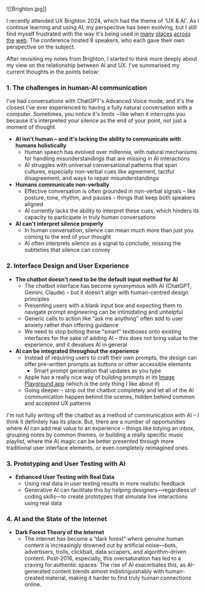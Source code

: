 ![[Brighton.jpg]]

I recently attended UX Brighton 2024, which had the theme of 'UX & AI'. As I continue learning and using AI, my perspective has been evolving, but I still find myself frustrated with the way it's being used in [many](https://techcrunch.com/2024/04/12/meta-is-testing-an-ai-powered-search-bar-in-instagram/) [places](https://www.phonearena.com/news/Hands-on-with-Apples-new-Image-Playground-app_id164512) [across](https://community.etsy.com/t5/Technical-Issues/I-tested-Etsy-s-Search-and-it-was-BAD/td-p/144802879) [the](https://blog.google/products/search/generative-ai-google-search-may-2024/) [web](https://www.adobe.com/uk/products/illustrator/text-to-vector-graphic.html). The conference hosted 8 speakers, who each gave their own perspective on the subject. 

After revisiting my notes from Brighton, I started to think more deeply about my view on the relationship between AI and UX. I've summarised my current thoughts in the points below:

### 1. The challenges in human-AI communication

I've had conversations with ChatGPT's Advanced Voice mode, and it's the closest I've ever experienced to having a fully natural conversation with a computer. Sometimes, you notice it's limits – like when it interrupts you because it's interpreted your silence as the end of your point, not just a moment of thought.

- **AI isn't human – and it's lacking the ability to communicate with humans holistically**
	- Human speech has evolved over millennia, with natural mechanisms for handling misunderstandings that are missing in AI interactions
	- AI struggles with universal conversational patterns that span cultures, especially non-verbal cues like agreement, tactful disagreement, and ways to repair misunderstandings
- **Humans communicate non-verbally**
	- Effective conversation is often grounded in non-verbal signals – like posture, tone, rhythm, and pauses – things that keep both speakers aligned
	- AI currently lacks the ability to interpret these cues, which hinders its capacity to participate in truly human conversations
- **AI can't interpret silence properly**
	- In human conversation, silence can mean much more than just you coming to the end of your thought
	- AI often interprets silence as a signal to conclude, missing the subtleties that silence can convey

### 2. Interface Design and User Experience

- **The chatbot doesn't need to be the default input method for AI**
	- The chatbot interface has become synonymous with AI (ChatGPT, Gemini, Claude) – but it doesn’t align with human-centred design principles
	- Presenting users with a blank input box and expecting them to navigate prompt engineering can be intimidating and unhelpful
	- Generic calls to action like “ask me anything” often add to user anxiety rather than offering guidance
	- We need to stop bolting these "smart" textboxes onto existing interfaces for the sake of adding AI – this does not bring value to the experience, and it devalues AI in general
- **AI can be integrated throughout the experience**
	- Instead of requiring users to craft their own prompts, the design can offer pre-written prompts as buttons or other accessible elements
		- Smart prompt generation that updates as you type
	- Apple has a really nice way of building prompts in its [Image Playground app](https://www.macrumors.com/guide/image-playground/) (which is the only thing I like about it)
	- Going deeper – strip out the chatbot completely and let all of the AI communication happen behind the scenes, hidden behind common and accepted UX patterns

I'm not fully writing off the chatbot as a method of communication with AI – I think it definitely has its place. But, there are a number of opportunities where AI can add real value to an experience – things like tidying an inbox, grouping notes by common themes, or building a really specific music playlist, where the AI magic can be better presented through more traditional user interface elements, or even completely reimagined ones. 

### 3. Prototyping and User Testing with AI

- **Enhanced User Testing with Real Data**
	- Using real data in user testing results in more realistic feedback
	- Generative AI can facilitate this by helping designers—regardless of coding skills—to create prototypes that simulate live interactions using real data


### 4. AI and the State of the Internet

- **Dark Forest Theory of the Internet**
	- The internet has become a “dark forest” where genuine human content is increasingly drowned out by artificial noise—bots, advertisers, trolls, clickbait, data scrapers, and algorithm-driven content. Post-2016, especially, this oversaturation has led to a craving for authentic spaces. The rise of AI exacerbates this, as AI-generated content blends almost indistinguishably with human-created material, making it harder to find truly human connections online.